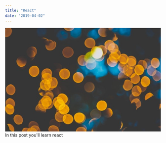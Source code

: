```yaml
---
title: "React"
date: "2019-04-02"
---
```


![yellow lights pic](yellowlights-bg.jpg)
In this post you'll learn react